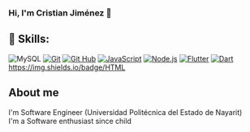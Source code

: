 ### Hi, I'm Cristian Jiménez 👋

<!--

Here are some ideas to get you started:

- 🔭 I’m currently working on ...
- 🌱 I’m currently learning ...
- 👯 I’m looking to collaborate on ...
- 🤔 I’m looking for help with ...
- 💬 Ask me about ...
- 📫 How to reach me: ...
- 😄 Pronouns: ...
- ⚡ Fun fact: ...
-->

## 🔨 Skills:
![MySQL](https://img.shields.io/badge/mysql-4479A1.svg?style=for-the-badge&logo=mysql&logoColor=white)
[![Git](https://img.shields.io/badge/git-F05032?style=for-the-badge&logo=git&logoColor=white&labelColor=101010)]()
[![Git Hub](https://img.shields.io/badge/github-181717?style=for-the-badge&logo=github&logoColor=white&labelColor=101010)]()
[![JavaScript](https://img.shields.io/badge/JavaScript-F7DF1E?style=for-the-badge&logo=javascript&logoColor=white&labelColor=101010)]()
[![Node.js](https://img.shields.io/badge/Node.js-339933?style=for-the-badge&logo=node.js&logoColor=white&labelColor=101010)](https://nodejs.org/)
[![Flutter](https://img.shields.io/badge/Flutter-02569B?style=for-the-badge&logo=flutter&logoColor=white&labelColor=101010)](https://flutter.dev/)
[![Dart](https://img.shields.io/badge/Dart-0175C2?style=for-the-badge&logo=dart&logoColor=white&labelColor=101010)](https://dart.dev/)
https://img.shields.io/badge/HTML

## About me
I'm Software Engineer (Universidad Politécnica del Estado de Nayarit) <br>
I'm a Software enthusiast since child

